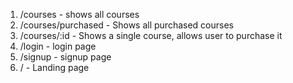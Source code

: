 
 
1. /courses - shows all courses
2. /courses/purchased - Shows all purchased courses
3. /courses/:id - Shows a single course, allows user to purchase it
4. /login - login page
5. /signup - signup page
6. / - Landing page

